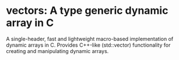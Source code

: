 # vectors: A type generic dynamic array in C
A single-header, fast and lightweight macro-based implementation of dynamic arrays in C. Provides C++-like (std::vector) functionality for creating and manipulating dynamic arrays.
